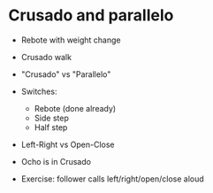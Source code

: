 # Crusado and parallelo

* Rebote with weight change
* Crusado walk
* "Crusado" vs "Parallelo"

* Switches:
  - Rebote (done already)
  - Side step
  - Half step

* Left-Right vs Open-Close
* Ocho is in Crusado
* Exercise: follower calls left/right/open/close aloud

